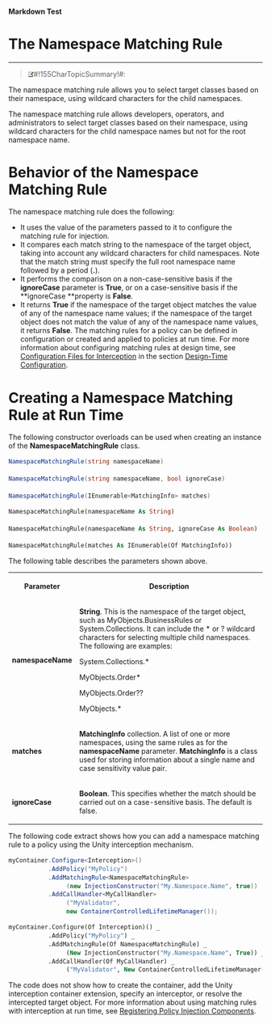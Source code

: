 ﻿---
Source File Name: 75-Interception.docx
AssetID: f5b9b0a8-66fd-4c47-b379-b49865ccc2c9
Title: The Namespace Matching Rule
Order In ToC: 2\6\1\5
Output Filename: 2\6\1\5_The Namespace Matching Rule.markdown
---

#### Markdown Test ####
# The Namespace Matching Rule #
----------


> ![](../../../images/note.gif)#!155CharTopicSummary!#:
> 
The namespace matching rule allows you to select target classes based on their namespace, using wildcard characters for the child namespaces.

The namespace matching rule allows developers, operators, and administrators to select target classes based on their namespace, using wildcard characters for the child namespace names but not for the root namespace name.  

# Behavior of the Namespace Matching Rule #
The namespace matching rule does the following:  
+ It uses the value of the parameters passed to it to configure the matching rule for injection.
+ It compares each match string to the namespace of the target object, taking into account any wildcard characters for child namespaces. Note that the match string must specify the full root namespace name followed by a period (**.**). 
+ It performs the comparison on a non-case-sensitive basis if the **ignoreCase** parameter is **True**, or on a case-sensitive basis if the **ignoreCase **property is **False**. 
+ It returns **True** if the namespace of the target object matches the value of any of the namespace name values; if the namespace of the target object does not match the value of any of the namespace name values, it returns **False**. 
The matching rules for a policy can be defined in configuration or created and applied to policies at run time. For more information about configuring matching rules at design time, see [Configuration Files for Interception](test-markdown_af2f3726-4a3e-4e31-8f97-ebca0db3d907.html) in the section [Design-Time Configuration](test-markdown_d084d31d-6894-4cd3-ab6b-40f7a69899b2.html).  

# Creating a Namespace Matching Rule at Run Time #
The following constructor overloads can be used when creating an instance of the **NamespaceMatchingRule** class.  

```csharp
NamespaceMatchingRule(string namespaceName)

NamespaceMatchingRule(string namespaceName, bool ignoreCase)

NamespaceMatchingRule(IEnumerable<MatchingInfo> matches)
```


```vb
NamespaceMatchingRule(namespaceName As String)

NamespaceMatchingRule(namespaceName As String, ignoreCase As Boolean)

NamespaceMatchingRule(matches As IEnumerable(Of MatchingInfo))
```

The following table describes the parameters shown above.  
<table xmlns:xlink="http://www.w3.org/1999/xlink"><tr><th><p>Parameter</p></th><th><p>Description</p></th></tr><tr><td><p><b>namespaceName</b></p></td><td><p><b>String</b>. This is the namespace of the target object, such as MyObjects.BusinessRules or System.Collections. It can include the * or ? wildcard characters for selecting multiple child namespaces. The following are examples:</p><p>System.Collections.*</p><p>MyObjects.Order*</p><p>MyObjects.Order??</p><p>MyObjects.*</p></td></tr><tr><td><p><b>matches</b></p></td><td><p><b>MatchingInfo </b>collection. A list of one or more namespaces, using the same rules as for the <b>namespaceName </b>parameter. <b>MatchingInfo</b> is a class used for storing information about a single name and case sensitivity value pair.</p></td></tr><tr><td><p><b>ignoreCase</b></p></td><td><p><b>Boolean</b>. This specifies whether the match should be carried out on a case-sensitive basis. The default is false.</p></td></tr></table>
The following code extract shows how you can add a namespace matching rule to a policy using the Unity interception mechanism.  

```csharp
myContainer.Configure<Interception>()
           .AddPolicy("MyPolicy")
           .AddMatchingRule<NamespaceMatchingRule>
                (new InjectionConstructor("My.Namespace.Name", true))
           .AddCallHandler<MyCallHandler>
                ("MyValidator", 
                new ContainerControlledLifetimeManager());
```


```vb
myContainer.Configure(Of Interception)() _
           .AddPolicy("MyPolicy") _
           .AddMatchingRule(Of NamespaceMatchingRule) _
                (New InjectionConstructor("My.Namespace.Name", True)) _
           .AddCallHandler(Of MyCallHandler) _
                ("MyValidator", New ContainerControlledLifetimeManager()) 
```

The code does not show how to create the container, add the Unity interception container extension, specify an interceptor, or resolve the intercepted target object. For more information about using matching rules with interception at run time, see [Registering Policy Injection Components](test-markdown_2090aa6d-38c7-4527-a211-aa4fa966e855.html).  


